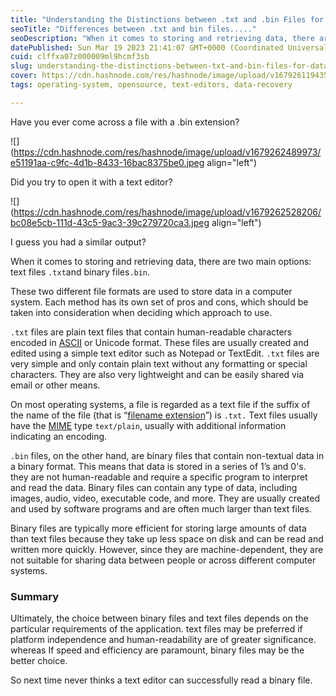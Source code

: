 ```yaml
---
title: "Understanding the Distinctions between .txt and .bin Files for Data Storage and Retrieval"
seoTitle: "Differences between .txt and bin files....."
seoDescription: "When it comes to storing and retrieving data, there are two main options: text files .txt and binary files.bin......."
datePublished: Sun Mar 19 2023 21:41:07 GMT+0000 (Coordinated Universal Time)
cuid: clffxa07z000009ml9hcmf3sb
slug: understanding-the-distinctions-between-txt-and-bin-files-for-data-storage-and-retrieval
cover: https://cdn.hashnode.com/res/hashnode/image/upload/v1679261194359/c25c9466-199b-4998-9943-b58bc6915971.png
tags: operating-system, opensource, text-editors, data-recovery

---
```


Have you ever come across a file with a .bin extension?

![](https://cdn.hashnode.com/res/hashnode/image/upload/v1679262489973/e51191aa-c9fc-4d1b-8433-16bac8375be0.jpeg align="left")

Did you try to open it with a text editor?

![](https://cdn.hashnode.com/res/hashnode/image/upload/v1679262528206/bc08e5cb-111d-43c5-9ac3-39c279720ca3.jpeg align="left")

I guess you had a similar output?

When it comes to storing and retrieving data, there are two main options: text files `.txt`and binary files`.bin`.

These two different file formats are used to store data in a computer system. Each method has its own set of pros and cons, which should be taken into consideration when deciding which approach to use.

`.txt` files are plain text files that contain human-readable characters encoded in [ASCII](https://en.wikipedia.org/wiki/ASCII) or Unicode format. These files are usually created and edited using a simple text editor such as Notepad or TextEdit. `.txt` files are very simple and only contain plain text without any formatting or special characters. They are also very lightweight and can be easily shared via email or other means.

On most operating systems, a file is regarded as a text file if the suffix of the name of the file (that is “[filename extension](https://en.wikipedia.org/wiki/Filename_extension)”) is `.txt.` Text files usually have the [MIME](https://en.wikipedia.org/wiki/MIME) type `text/plain`, usually with additional information indicating an encoding.

`.bin` files, on the other hand, are binary files that contain non-textual data in a binary format. This means that data is stored in a series of 1’s and 0's. they are not human-readable and require a specific program to interpret and read the data. Binary files can contain any type of data, including images, audio, video, executable code, and more. They are usually created and used by software programs and are often much larger than text files.

Binary files are typically more efficient for storing large amounts of data than text files because they take up less space on disk and can be read and written more quickly. However, since they are machine-dependent, they are not suitable for sharing data between people or across different computer systems.

### Summary

Ultimately, the choice between binary files and text files depends on the particular requirements of the application. text files may be preferred if platform independence and human-readability are of greater significance. whereas If speed and efficiency are paramount, binary files may be the better choice.

So next time never thinks a text editor can successfully read a binary file.